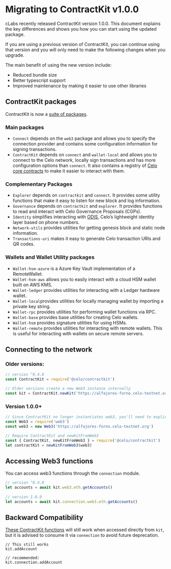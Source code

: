 # Migrating to ContractKit v1.0.0

cLabs recently released ContractKit version 1.0.0. This document explains the key differences and shows you how you can start using the updated package.

If you are using a previous version of ContractKit, you can continue using that version and you will only need to make the following changes when you upgrade.

The main benefit of using the new version include:
 - Reduced bundle size
 - Better typescript support
 - Improved maintenance by making it easier to use other libraries

## ContractKit packages

ContractKit is now a [suite of packages](https://github.com/celo-org/celo-monorepo/tree/master/packages/sdk).

### Main packages

 - `Connect` depends on the `web3` package and allows you to specify the connection provider and contains some configuration information for signing transactions.
 - `ContractKit` depends on `connect` and `wallet-local` and allows you to connect to the Celo network, locally sign transactions and has more configuration options than `connect`. It also contains a registry of [Celo core contracts](contracts-wrappers-registery.md) to make it easier to interact with them.

### Complementary Packages

 - `Explorer` depends on `contractkit` and `connect`. It provides some utility functions that make it easy to listen for new block and log information.
 - `Governance` depends on `contractkit` and `explorer`. It provides functions to read and interact with Celo Governance Proposals (CGPs).
 - `Identity` simplifies interacting with [ODIS](odis.md), Celo’s lightweight identity layer based on phone numbers.
 - `Network-utils` provides utilities for getting genesis block and static node information.
 - `Transactions-uri` makes it easy to generate Celo transaction URIs and QR codes.

### Wallets and Wallet Utility packages

 - `Wallet-hsm-azure` is a Azure Key Vault implementation of a RemoteWallet.
 - `Wallet-hsm-aws` allows you to easily interact with a cloud HSM wallet built on AWS KMS.
 - `Wallet-ledger` provides utilities for interacting with a Ledger hardware wallet.
 - `Wallet-local`provides utilities for locally managing wallet by importing a private key string.
 - `Wallet-rpc` provides utilities for performing wallet functions via RPC.
 - `Wallet-base` provides base utilities for creating Celo wallets.
 - `Wallet-hsm` provides signature utilities for using HSMs.
 - `Wallet-remote` provides utilities for interacting with remote wallets. This is useful for interacting with wallets on secure remote servers.

## Connecting to the network

### Older versions:

```javascript
// version ^0.4.0 
const ContractKit = require('@celo/contractkit')

// Older versions create a new Web3 instance internally 
const kit = ContractKit.newKit('https://alfajores-forno.celo-testnet.org')
```

### Version 1.0.0+

```javascript
// Since ContractKit no longer instantiates web3, you'll need to explicitly require it 
const Web3 = require('web3') 
const web3 = new Web3('https://alfajores-forno.celo-testnet.org') 

// Require ContractKit and newKitFromWeb3 
const { ContractKit, newKitFromWeb3 } = require('@celo/contractkit') 
let contractKit = newKitFromWeb3(web3)
```
## Accessing Web3 functions

You can access web3 functions through the `connection` module.

```javascript
// version ^0.4.0 
let accounts = await kit.web3.eth.getAccounts()
 
// version 1.0.0 
let accounts = await kit.connection.web3.eth.getAccounts()
```
## Backward Compatibility

[These ContractKit functions](https://github.com/celo-org/celo-monorepo/blob/a7579fc9bdc0c1b4ce1d9fec702938accf82be2a/packages/sdk/contractkit/src/kit.ts#L278) will still work when accessed directly from `kit`, but it is advised to consume it via `connection` to avoid future deprecation.

```
// This still works
kit.addAccount

// recommended:
kit.connection.addAccount
```
